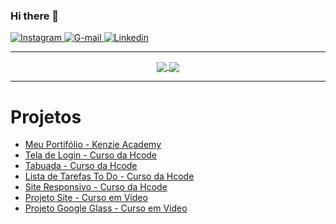 ### Hi there 👋


<a href="https://www.instagram.com/genilsoncavalcantedeoliveira/" target="_blank">
<img src="https://img.shields.io/badge/Instagram-15AB89.svg?&style=flat-square&logo=instagram&logoColor=black" alt="Instagram">
</a>

<a href="https://img.shields.io/badge/-gmail-c14438?style=flat-square&logo=Gmail&logoColor=white&link=mailto:genilson.cavalcante105@gmail.com" target="_blank">
<img src="https://img.shields.io/badge/Gmail-%23E4405F.svg?&style=flat-square&logo=Gmail&logoColor=blue" alt="G-mail">
</a>

<a href="https://www.linkedin.com/in/genilson-cavalcante-de-oliveira/" target="_blank">
<img src="https://img.shields.io/badge/Genilson_Cavalcante-blue.svg?&style=flat-square&logo=linkedin&logoColor=black" alt="Linkedin">
</a>





---


<div align="center">

<a href="https://genilsoncavalcante.github.io" align="center">
   <img align="center" src="https://github-readme-stats.vercel.app/api?username=GenilsonCavalcante&show_icons=true&theme=highcontrast">
</a>

<a href="https://genilsoncavalcante.github.io" align="center">
   <img align="center" src="https://github-readme-stats.vercel.app/api/top-langs/?username=GenilsonCavalcante&layout=compact&show_icons=true&theme=tokyonight">
</a>

</div>


---

<h1>Projetos</h1>

* <a href="https://genilsoncavalcante.github.io/" target="_blank">Meu Portifólio - Kenzie Academy</a>
* <a href="https://genilsoncavalcante.github.io/CursoHTML5-HCODE/Projeto-Tela-de-Login/index.html" target="_blank">Tela de Login - Curso da Hcode</a>
* <a href="https://genilsoncavalcante.github.io/CursoHTML5-HCODE/Projeto-Tabuada/tabuada.html" target="_blank">Tabuada - Curso da Hcode</a>
* <a href="https://genilsoncavalcante.github.io/CursoHTML5-HCODE/Projeto-Lista-de-Tarefas-To-Do/lista.html" target="_blank">Lista de Tarefas To Do - Curso da Hcode</a>
* <a href="https://genilsoncavalcante.github.io/CursoHTML5-HCODE/Projeto-Site-Responsivo/index.html" target="_blank">Site Responsivo - Curso da Hcode</a>
* <a href="https://genilsoncavalcante.github.io/projeto-site/" target="_blank">Projeto Site - Curso em Vídeo</a>
* <a href="https://genilsoncavalcante.github.io/Site-Google-Glass/index.html" target="_blank">Projeto Google Glass - Curso em Vídeo</a>






<!--
![GitHub followers](https://img.shields.io/github/followers/GenilsonCavalcante?style=dark)
-->

<!--

[![Gmail Badge](https://img.shields.io/badge/-gmail-c14438?style=flat-square&logo=Gmail&logoColor=white&link=mailto:genilson.cavalcante105@gmail.com)](genilson.cavalcante105@gmail.com)

<a href="https://www.linkedin.com/in/genilson-cavalcante-de-oliveira/">
<img src="https://devicon.dev/devicon.git/icons/linkedin/linkedin-original-wordmark.svg" alt="Linkedin" width="70">
</a>

-->


<!--
www.linkedin.com/in/genilson-cavalcante-de-oliveira - Linkedin

http://buscatextual.cnpq.br/buscatextual/visualizacv.do?id=K9714202E8 - Currículo Lattes

display="block" margin-left="auto" margin-right="auto"

-->




<!--

---

![Genilson's github stats](https://github-readme-stats.vercel.app/api?username=GenilsonCavalcante&show_icons=true&theme=highcontrast)
[![Top Langs](https://github-readme-stats.vercel.app/api/top-langs/?username=GenilsonCavalcante&layout=compact&show_icons=true&theme=tokyonight)](https://github.com/GenilsonCavalcante)

---

-->





<!--
Melhores cores: dark, tokyonight, cobalt, synthwave, highcontrast, dracula
-->

<!--
- 🔭 I’m currently working on ...
- 🌱 I’m currently learning ...
- 👯 I’m looking to collaborate on ...
- 🤔 I’m looking for help with ...
- 💬 Ask me about ...
- 📫 How to reach me: ...
- 😄 Pronouns: ...
- ⚡ Fun fact: ... 
-->

